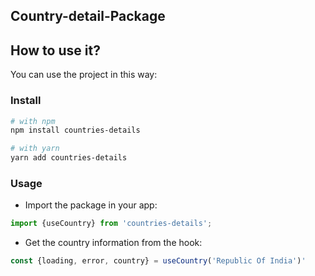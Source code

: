 ## Country-detail-Package


## How to use it?

You can use the project in this way:

### Install
```bash
# with npm
npm install countries-details

# with yarn
yarn add countries-details
```

### Usage

- Import the package in your app:
```js
import {useCountry} from 'countries-details';
```
- Get the country information from the hook:
```js
const {loading, error, country} = useCountry('Republic Of India')'
```